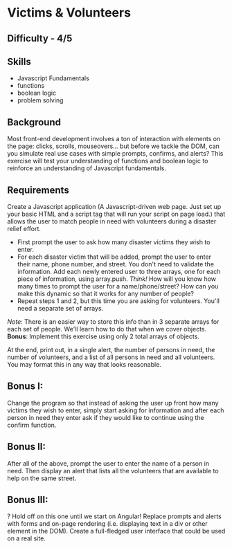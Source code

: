 # Victims & Volunteers

## Difficulty - 4/5

## Skills
- Javascript Fundamentals
- functions
- boolean logic
- problem solving

## Background
Most front-end development involves a ton of interaction with elements on the page: clicks, scrolls, mouseovers... but before we tackle the DOM, can you simulate 
real use cases with simple prompts, confirms, and alerts? This exercise will test your understanding of functions and boolean logic to reinforce an understanding 
of Javascript fundamentals.

## Requirements
Create a Javascript application (A Javascript-driven web page. Just set up your basic HTML and a script tag that will run your script on page load.) that allows the 
user to match people in need with volunteers during a disaster relief effort.

- First prompt the user to ask how many disaster victims they wish to enter.
- For each disaster victim that will be added, prompt the user to enter their name, phone number, and street. You don't need to validate the information. Add each
newly entered user to three arrays, one for each piece of information, using array.push. <em>Think!</em> How will you know how many times to prompt the user for a 
name/phone/street? How can you make this dynamic so that it works for any number of people?
- Repeat steps 1 and 2, but this time you are asking for volunteers. You'll need a separate set of arrays.

<em>Note</em>: There is an easier way to store this info than in 3 separate arrays for each set of people. We'll learn how to do that when we cover objects. 
<strong>Bonus</strong>: Implement this exercise using only 2 total arrays of objects.

At the end, print out, in a single alert, the number of persons in need, the number of volunteers, and a list of all persons in need and all volunteers. You may 
format this in any way that looks reasonable.

## Bonus I:
Change the program so that instead of asking the user up front how many victims they wish to enter, simply start asking for information and after each person in 
need they enter ask if they would like to continue using the confirm function.

## Bonus II:
After all of the above, prompt the user to enter the name of a person in need. Then display an alert that lists all the volunteers that are available to help on 
the same street.

## Bonus III:
? Hold off on this one until we start on Angular! Replace prompts and alerts with forms and on-page rendering (i.e. displaying text in a div or other element in 
the DOM). Create a full-fledged user interface that could be used on a real site.
